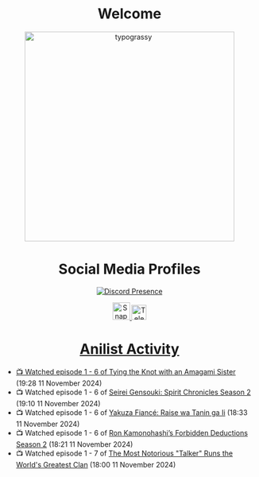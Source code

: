<div align="center">

# Welcome
<a href="https://github.com/kawarimidoll/typograssy">
    <img alt="typograssy" src="https://typograssy.deno.dev/api?text=%E3%82%88%E3%81%86%E3%81%93%E3%81%9D%E3%81%BF%E3%81%AA%E3%81%95%E3%82%93%20-%20Sheby--&&l0=none&l1=82d9d0&l2=027353&l3=038c4c&l4=01402e&bg=none&frame=none&speed=100&comment=" width="421.99">
</a>

</div>

<div align="center">

# Social Media Profiles

[![Discord Presence](https://lanyard.cnrad.dev/api/612532963938271232)](https://discord.com/users/612532963938271232)


<a href="https://www.snapchat.com/add/a.sheby" title="Snapchat Profile">
    <img src="https://www.freepnglogos.com/uploads/snapchat-logo-png-0.png" width="35" alt="Snapchat Logo" />


<a href="https://t.me/ASheby" title="Telegram Profile">
    <img src="https://www.freepnglogos.com/uploads/telegram-logo-png-0.png" width="30" alt="Telegram Logo" />


</div>

<div align="center">

# Anilist Activity

</div>

<!-- ANILIST_ACTIVITY:start -->

-   📺 Watched episode 1 - 6 of [Tying the Knot with an Amagami Sister](https://anilist.co/anime/164172) (19:28 11 November 2024)
-   📺 Watched episode 1 - 6 of [Seirei Gensouki: Spirit Chronicles Season 2](https://anilist.co/anime/141182) (19:10 11 November 2024)
-   📺 Watched episode 1 - 6 of [Yakuza Fiancé: Raise wa Tanin ga Ii](https://anilist.co/anime/170468) (18:33 11 November 2024)
-   📺 Watched episode 1 - 6 of [Ron Kamonohashi’s Forbidden Deductions Season 2](https://anilist.co/anime/172355) (18:21 11 November 2024)
-   📺 Watched episode 1 - 7 of [The Most Notorious "Talker" Runs the World's Greatest Clan](https://anilist.co/anime/177104) (18:00 11 November 2024)

<!-- ANILIST_ACTIVITY:end -->
